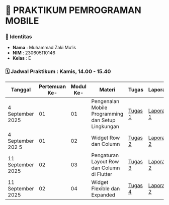 # 📱 PRAKTIKUM PEMROGRAMAN MOBILE

### 👤 Identitas
- **Nama**  : Muhammad Zaki Mu’is  
- **NIM**   : 230605110146  
- **Kelas** : E

### 🗓️ Jadwal Praktikum : Kamis, 14.00 - 15.40 
| Tanggal           | Pertemuan Ke- | Modul Ke- | Materi                                             | Tugas                                                                 | Laporan                                                                 |
|-------------------|---------------|-------|----------------------------------------------------|----------------------------------------------------------------------|------------------------------------------------------------------------|
| 4 September 2025  | 01             | 01     | Pengenalan Mobile Programming dan Setup Lingkungan | [Tugas 1](https://github.com/zakimuis28/PrakMobile/tree/main/pengujian) | [Laporan 1]() |
| 4 September 202 5 | 01             | 02     | Widget Row dan Column                              | [Tugas 2](https://github.com/zakimuis28/PrakMobile/tree/main/row_and_column) | [Laporan 2]() |
| 11 September 2025 | 02             | 03     | Pengaturan Layout Row dan Column di Flutter        | [Tugas 3]() | [Laporan 2]() |
| 11 September 2025 | 02             | 04     | Widget Flexible dan Expanded                       | [Tugas 4]() | [Laporan 2]() |

<!--
**zakimuis28/zakimuis28** is a ✨ _special_ ✨ repository because its `README.md` (this file) appears on your GitHub profile.

Here are some ideas to get you started:

- 🔭 I’m currently working on ...
- 🌱 I’m currently learning ...
- 👯 I’m looking to collaborate on ...
- 🤔 I’m looking for help with ...
- 💬 Ask me about ...
- 📫 How to reach me: ...
- 😄 Pronouns: ...
- ⚡ Fun fact: ...
-->
